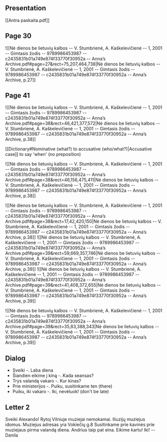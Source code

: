 
## Presentation

[[Antra paskaita.pdf]]
## Page 30

![[Nė dienos be lietuvių kalbos -- V. Stumbrienė, A. Kaškelevičienė -- 1, 2001 -- Gimtasis žodis -- 9789986453987 -- c2435831b01a749e874f33770f30952a -- Anna’s Archive.pdf#page=27&rect=75,207,464,738|Nė dienos be lietuvių kalbos -- V. Stumbrienė, A. Kaškelevičienė -- 1, 2001 -- Gimtasis žodis -- 9789986453987 -- c2435831b01a749e874f33770f30952a -- Anna’s Archive, p.27]]

## Page 41

![[Nė dienos be lietuvių kalbos -- V. Stumbrienė, A. Kaškelevičienė -- 1, 2001 -- Gimtasis žodis -- 9789986453987 -- c2435831b01a749e874f33770f30952a -- Anna’s Archive.pdf#page=38&rect=46,421,377,572|Nė dienos be lietuvių kalbos -- V. Stumbrienė, A. Kaškelevičienė -- 1, 2001 -- Gimtasis žodis -- 9789986453987 -- c2435831b01a749e874f33770f30952a -- Anna’s Archive, p.38]]

[[Dictionary#Nominative (what?) to accusative (who/what?)|Accusative case]] to say 'when' (no preposition)

![[Nė dienos be lietuvių kalbos -- V. Stumbrienė, A. Kaškelevičienė -- 1, 2001 -- Gimtasis žodis -- 9789986453987 -- c2435831b01a749e874f33770f30952a -- Anna’s Archive.pdf#page=38&rect=46,156,475,411|Nė dienos be lietuvių kalbos -- V. Stumbrienė, A. Kaškelevičienė -- 1, 2001 -- Gimtasis žodis -- 9789986453987 -- c2435831b01a749e874f33770f30952a -- Anna’s Archive, p.38]]

![[Nė dienos be lietuvių kalbos -- V. Stumbrienė, A. Kaškelevičienė -- 1, 2001 -- Gimtasis žodis -- 9789986453987 -- c2435831b01a749e874f33770f30952a -- Anna’s Archive.pdf#page=38&rect=17,42,420,150|Nė dienos be lietuvių kalbos -- V. Stumbrienė, A. Kaškelevičienė -- 1, 2001 -- Gimtasis žodis -- 9789986453987 -- c2435831b01a749e874f33770f30952a -- Anna’s Archive, p.38]]
![[Nė dienos be lietuvių kalbos -- V. Stumbrienė, A. Kaškelevičienė -- 1, 2001 -- Gimtasis žodis -- 9789986453987 -- c2435831b01a749e874f33770f30952a -- Anna’s Archive.pdf#page=39&rect=59,669,357,746|Nė dienos be lietuvių kalbos -- V. Stumbrienė, A. Kaškelevičienė -- 1, 2001 -- Gimtasis žodis -- 9789986453987 -- c2435831b01a749e874f33770f30952a -- Anna’s Archive, p.39]]
![[Nė dienos be lietuvių kalbos -- V. Stumbrienė, A. Kaškelevičienė -- 1, 2001 -- Gimtasis žodis -- 9789986453987 -- c2435831b01a749e874f33770f30952a -- Anna’s Archive.pdf#page=39&rect=41,408,372,655|Nė dienos be lietuvių kalbos -- V. Stumbrienė, A. Kaškelevičienė -- 1, 2001 -- Gimtasis žodis -- 9789986453987 -- c2435831b01a749e874f33770f30952a -- Anna’s Archive, p.39]]

![[Nė dienos be lietuvių kalbos -- V. Stumbrienė, A. Kaškelevičienė -- 1, 2001 -- Gimtasis žodis -- 9789986453987 -- c2435831b01a749e874f33770f30952a -- Anna’s Archive.pdf#page=39&rect=35,83,388,343|Nė dienos be lietuvių kalbos -- V. Stumbrienė, A. Kaškelevičienė -- 1, 2001 -- Gimtasis žodis -- 9789986453987 -- c2435831b01a749e874f33770f30952a -- Anna’s Archive, p.39]]

## Dialog

- Sveiki
-. Laba diena
- Šiandien eikime į kiną
-. Kada seansas?
- Trys valandą vakaro
-. Kur kinas?
- Prie ministerijos
-. Puiku, susitinkame ten (there)
- Puiku, iki vakaro
-. Iki, nevėluok! (don't be late)

## Letter 2

Sveiki Alexando!
Rytoj Vilniuje muziejai nemokamai. 
Iliuzijų muziejus idomus.
Muziejus adresas yra Vokiečių g.8
Susitinkame prie kavinės prie muziejaus pirma valandą diena.
Andrius taip pat eina. 
Eikime kartu! Iki!
-- Danila